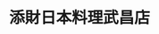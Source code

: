 ---
title: "添財日本料理武昌店"
description: "添財日本料理武昌店"
layout: shop
keywords:
  - 美食競賽
  - 台灣美食
  - 美食精選
datePublished: "2025-06-30"
dateModified: "2025-07-07"
city: "台北市"
district: "中正區"
address: "台北市中正區武昌街一段16巷6號"
phone: "0223615119"
geo: "25.043560708818415, 121.51255130035192"
google_map: "https://maps.app.goo.gl/Bu5ywofJC3PxvUSj9"
footinder: "https://footinder.com.tw/%e5%8f%b0%e5%8c%97%e5%b8%82%e4%b8%ad%e6%ad%a3%e5%8d%80/30353/"
official: "https://www.facebook.com/tientsai1957/"
award:
  - name: "500盤"
    year: "2024"
    entries:
      - dishes:
          - "關東煮"

---